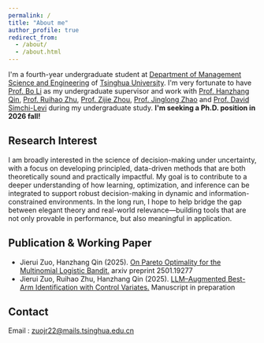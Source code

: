 ```yaml
---
permalink: /
title: "About me"
author_profile: true
redirect_from: 
  - /about/
  - /about.html
---
```


I'm a fourth-year undergraduate student at [Department of Management Science and Engineering](https://www.sem.tsinghua.edu.cn/mseen/) of [Tsinghua University](https://www.tsinghua.edu.cn/en/). I'm very fortunate to have [Prof. Bo Li](https://www.sem.tsinghua.edu.cn/en/info/1219/6985.htm) as my undergraduate supervisor and work with [Prof. Hanzhang Qin](https://hanzhangqin.com/), [Prof. Ruihao Zhu](https://rzhu.github.io/), [Prof. Zijie Zhou](https://sites.google.com/view/zijiezhou/), [Prof. Jinglong Zhao](https://www.bu.edu/questrom/profiles/jinglong-zhao/) and [Prof. David Simchi-Levi](https://slevi1.mit.edu/) during my undergraduate study. **I'm seeking a Ph.D. position in 2026 fall!** <br/> 
## Research Interest
I am broadly interested in the science of decision-making under uncertainty, with a focus on developing principled, data-driven methods that are both theoretically sound and practically impactful. My goal is to contribute to a deeper understanding of how learning, optimization, and inference can be integrated to support robust decision-making in dynamic and information-constrained environments. In the long run, I hope to help bridge the gap between elegant theory and real-world relevance—building tools that are not only provable in performance, but also meaningful in application.
<br/>
## Publication & Working Paper
- Jierui Zuo, Hanzhang Qin (2025). [On Pareto Optimality for the Multinomial Logistic Bandit.](https://arxiv.org/abs/2501.19277)  arxiv preprint 2501.19277 <br/>
- Jierui Zuo, Ruihao Zhu, Hanzhang Qin (2025). [LLM–Augmented Best-Arm Identification with Control Variates.]()  Manuscript in preparation <br/>

## Contact
Email : zuojr22@mails.tsinghua.edu.cn<br/><br/>

